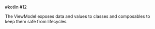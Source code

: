 #kotlin  #12

The ViewModel exposes data and values to classes and composables to keep them safe from lifecycles